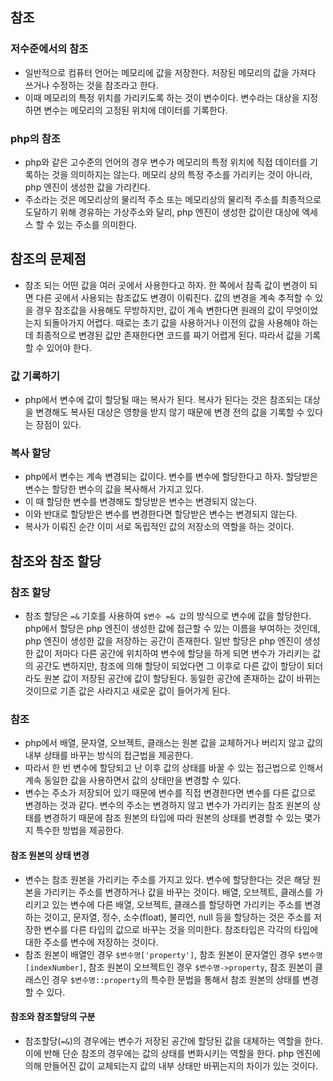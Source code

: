 ## 참조
### 저수준에서의 참조
- 일반적으로 컴퓨터 언어는 메모리에 값을 저장한다. 저장된 메모리의 값을 가져다 쓰거나 수정하는 것을 참조라고 한다.
- 이때 메모리의 특정 위치를 가리키도록 하는 것이 변수이다. 변수라는 대상을 지정하면 변수는 메모리의 고정된 위치에 데이터를 기록한다.

### php의 참조
- php와 같은 고수준의 언어의 경우 변수가 메모리의 특정 위치에 직접 데이터를 기록하는 것을 의미하지는 않는다. 메모리 상의 특정 주소를 가리키는 것이 아니라, php 엔진이 생성한 값을 가리킨다.
- 주소라는 것은 메모리상의 물리적 주소 또는 메모리상의 물리적 주소를 최종적으로 도달하기 위해 경유하는 가상주소와 달리, php 엔진이 생성한 값이란 대상에 엑세스 할 수 있는 주소를 의미한다.

## 참조의 문제점
- 참조 되는 어떤 값을 여러 곳에서 사용한다고 하자. 한 쪽에서 참족 값이 변경이 되면 다른 곳에서 사용되는 참조값도 변경이 이뤄진다. 값의 변경을 계속 추적할 수 있을 경우 참조값을 사용해도 무방하지만, 값이 계속 변한다면 원래의 값이 무엇이었는지 되돌아가지 어렵다. 때로는 초기 값을 사용하거나 이전의 값을 사용해야 하는데 최종적으로 변경된 값만 존재한다면 코드를 짜기 어렵게 된다. 따라서 값을 기록할 수 있어야 한다.

### 값 기록하기
- php에서 변수에 값이 할당될 때는 복사가 된다. 복사가 된다는 것은 참조되는 대상을 변경해도 복사된 대상은 영향을 받지 않기 때문에 변경 전의 값을 기록할 수 있다는 장점이 있다.

### 복사 할당
- php에서 변수는 계속 변경되는 값이다. 변수를 변수에 할당한다고 하자. 할당받은 변수는 할당한 변수의 값을 복사해서 가지고 있다.
- 이 때 할당한 변수를 변경해도 할당받은 변수는 변경되지 않는다.
- 이와 반대로 할당받은 변수를 변경한다면 할당받은 변수는 변경되지 않는다.
- 복사가 이뤄진 순간 이미 서로 독립적인 값의 저장소의 역할을 하는 것이다.

## 참조와 참조 할당
### 참조 할당
- 참조 할당은 `=&` 기호를 사용하여 `$변수 =& 값`의 방식으로 변수에 값을 할당한다. php에서 할당은 php 엔진이 생성한 값에 접근할 수 있는 이름을 부여하는 것인데, php 엔진이 생성한 값을 저장하는 공간이 존재한다. 일반 할당은 php 엔진이 생성한 값이 저마다 다른 공간에 위치하여 변수에 할당을 하게 되면 변수가 가리키는 값의 공간도 변하지만, 참조에 의해 할당이 되었다면 그 이후로 다른 값이 할당이 되더라도 원본 값이 저장된 공간에 값이 할당된다. 동일한 공간에 존재하는 값이 바뀌는 것이므로 기존 값은 사라지고 새로운 값이 들어가게 된다.

### 참조
- php에서 배열, 문자열, 오브젝트, 클래스는 원본 값을 교체하거나 버리지 않고 값의 내부 상태를 바꾸는 방식의 접근법을 제공한다.
- 따라서 한 번 변수에 할당되고 난 이후 값의 상태를 바꿀 수 있는 접근법으로 인해서 계속 동일한 값을 사용하면서 값의 상태만을 변경할 수 있다.
- 변수는 주소가 저장되어 있기 때문에 변수를 직접 변경한다면 변수를 다른 값으로 변경하는 것과 같다. 변수의 주소는 변경하지 않고 변수가 가리키는 참조 원본의 상태를 변경하기 때문에 참조 원본의 타입에 따라 원본의 상태를 변경할 수 있는 몇가지 특수한 방법을 제공한다. 

#### 참조 원본의 상태 변경
- 변수는 참조 원본을 가리키는 주소를 가지고 있다. 변수에 할당한다는 것은 해당 원본을 가리키는 주소를 변경하거나 값을 바꾸는 것이다. 배열, 오브젝트, 클래스를 가리키고 있는 변수에 다른 배열, 오브젝트, 클래스를 할당하면 가리키는 주소를 변경하는 것이고, 문자열, 정수, 소수(float), 불리언, null 등을 할당하는 것은 주소를 저장한 변수를 다른 타입의 값으로 바꾸는 것을 의미한다. 참조타입은 각각의 타입에 대한 주소를 변수에 저장하는 것이다.
- 참조 원본이 배열인 경우 `$변수명['property']`, 참조 원본이 문자열인 경우 `$변수명[indexNumber]`, 참조 원본이 오브젝트인 경우 `$변수명->property`, 참조 원본이 클래스인 경우 `$변수명::property`의 특수한 문법을 통해서 참조 원본의 상태를 변경할 수 있다.

#### 참조와 참조할당의 구분
- 참조할당(`=&`)의 경우에는 변수가 저장된 공간에 할당된 값을 대체하는 역할을 한다. 이에 반해 단순 참조의 경우에는 값의 상태를 변화시키는 역할을 한다. php 엔진에 의해 만들어진 값이 교체되는지 값의 내부 상태만 바뀌는지의 차이가 있는 것이다.
